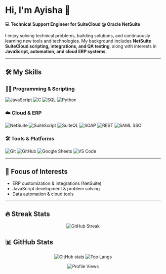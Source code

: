 # Hi, I'm Ayisha 👋  

💻 **Technical Support Engineer for SuiteCloud @ Oracle NetSuite**  

I enjoy solving technical problems, building solutions, and continuously learning new tools and technologies. My background includes **NetSuite SuiteCloud scripting, integrations, and QA testing**, along with interests in **JavaScript, automation, and cloud ERP systems**.  

---

## 🛠 My Skills  

### 👩‍💻 Programming & Scripting  
![JavaScript](https://img.shields.io/badge/-JavaScript-F7DF1E?logo=javascript&logoColor=000)  ![C](https://img.shields.io/badge/-C-00599C?logo=c&logoColor=fff)  ![SQL](https://img.shields.io/badge/-SQL-4479A1?logo=postgresql&logoColor=fff)  ![Python](https://img.shields.io/badge/-Python-3776AB?logo=python&logoColor=fff)  

### ☁️ Cloud & ERP  
![NetSuite](https://img.shields.io/badge/-NetSuite-1B4F72?logo=oracle&logoColor=fff)  ![SuiteScript](https://img.shields.io/badge/-SuiteScript-FF5733?logo=javascript&logoColor=fff)  ![SuiteQL](https://img.shields.io/badge/-SuiteQL-006699?logo=oracle&logoColor=fff)  ![SOAP](https://img.shields.io/badge/-SOAP-CC6600?logo=xml&logoColor=fff)  ![REST](https://img.shields.io/badge/-REST-25D366?logo=fastapi&logoColor=fff)  ![SAML SSO](https://img.shields.io/badge/-SAML%20SSO-800080?logo=okta&logoColor=fff)  

### 🛠 Tools & Platforms  
![Git](https://img.shields.io/badge/-Git-F05032?logo=git&logoColor=fff)  ![GitHub](https://img.shields.io/badge/-GitHub-181717?logo=github&logoColor=fff)  ![Google Sheets](https://img.shields.io/badge/-Google%20Sheets-34A853?logo=googlesheets&logoColor=fff)  ![VS Code](https://img.shields.io/badge/-VS%20Code-007ACC?logo=visualstudiocode&logoColor=fff)  

---

## 🎯 Focus of Interests  

- ERP customization & integrations (NetSuite)  
- JavaScript development & problem solving  
- Data automation & cloud tools  

---

## 🔥 Streak Stats  
<p align="center">
  <img src="https://streak-stats.demolab.com?user=ayishamiara&theme=tokyonight&hide_border=true" alt="GitHub Streak"/>
</p>  

## 📊 GitHub Stats  
<p align="center">
  <img src="https://github-readme-stats.vercel.app/api?username=ayishamiara&show_icons=true&theme=tokyonight" alt="GitHub stats"/>  
  <img src="https://github-readme-stats.vercel.app/api/top-langs/?username=ayishamiara&layout=compact&theme=tokyonight" alt="Top Langs"/>  
</p>  

<p align="center">
  <img src="https://komarev.com/ghpvc/?username=ayishamiara&color=blueviolet&style=flat" alt="Profile Views"/>  
</p>

